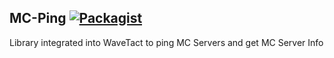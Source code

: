 MC-Ping [![Packagist](https://img.shields.io/badge/license-MIT-blue.svg)](https://github.com/TechCavern/MC-Ping/blob/master/license.md)
---------------------------------------------------------------
Library integrated into WaveTact to ping MC Servers and get MC Server Info

